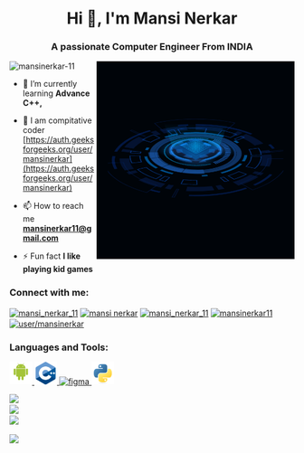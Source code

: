 <h1 align="center">Hi 👋, I'm Mansi Nerkar</h1>
<h3 align="center">A passionate Computer Engineer From INDIA</h3>
<img align="right" width="350" src="https://github.com/mansinerkar-11/mansinerkar-11/blob/main/133744-3d-hologram.gif">
<p align="left"> 
 <img src="https://komarev.com/ghpvc/?username=mansinerkar-11&label=Profile%20views&color=0e75b6&style=flat" alt="mansinerkar-11" /> </p>

- 🌱 I’m currently learning **Advance C++,**

- 📝 I am compitative coder [https://auth.geeksforgeeks.org/user/mansinerkar](https://auth.geeksforgeeks.org/user/mansinerkar)

- 📫 How to reach me **mansinerkar11@gmail.com**

- ⚡ Fun fact **I like playing kid games**

<h3 align="left">Connect with me:</h3>
<p align="left">
<a href="https://twitter.com/mansi_nerkar_11" target="blank"><img align="center" src="https://raw.githubusercontent.com/rahuldkjain/github-profile-readme-generator/master/src/images/icons/Social/twitter.svg" alt="mansi_nerkar_11" height="30" width="40" /></a>
<a href="https://linkedin.com/in/mansi nerkar" target="blank"><img align="center" src="https://raw.githubusercontent.com/rahuldkjain/github-profile-readme-generator/master/src/images/icons/Social/linked-in-alt.svg" alt="mansi nerkar" height="30" width="40" /></a>
<a href="https://instagram.com/mansi_nerkar_11" target="blank"><img align="center" src="https://raw.githubusercontent.com/rahuldkjain/github-profile-readme-generator/master/src/images/icons/Social/instagram.svg" alt="mansi_nerkar_11" height="30" width="40" /></a>
<a href="https://www.codechef.com/users/mansinerkar11" target="blank"><img align="center" src="https://cdn.jsdelivr.net/npm/simple-icons@3.1.0/icons/codechef.svg" alt="mansinerkar11" height="30" width="40" /></a>
<a href="https://auth.geeksforgeeks.org/user/user/mansinerkar" target="blank"><img align="center" src="https://raw.githubusercontent.com/rahuldkjain/github-profile-readme-generator/master/src/images/icons/Social/geeks-for-geeks.svg" alt="user/mansinerkar" height="30" width="40" /></a>
</p>

<h3 align="left">Languages and Tools:</h3>
<p align="left"> <a href="https://developer.android.com" target="_blank" rel="noreferrer"> <img src="https://raw.githubusercontent.com/devicons/devicon/master/icons/android/android-original-wordmark.svg" alt="android" width="40" height="40"/> </a> <a href="https://www.w3schools.com/cpp/" target="_blank" rel="noreferrer"> <img src="https://raw.githubusercontent.com/devicons/devicon/master/icons/cplusplus/cplusplus-original.svg" alt="cplusplus" width="40" height="40"/> </a> <a href="https://www.figma.com/" target="_blank" rel="noreferrer"> <img src="https://www.vectorlogo.zone/logos/figma/figma-icon.svg" alt="figma" width="40" height="40"/> </a> <a href="https://www.python.org" target="_blank" rel="noreferrer"> <img src="https://raw.githubusercontent.com/devicons/devicon/master/icons/python/python-original.svg" alt="python" width="40" height="40"/> </a> </p>


![](https://github-readme-stats.vercel.app/api?username=mansinerkar-11&theme=gotham&hide_border=true&include_all_commits=true&count_private=true)<br/>
![](https://github-readme-streak-stats.herokuapp.com/?user=mansinerkar-11&theme=gotham&hide_border=true)<br/>
![](https://github-readme-stats.vercel.app/api/top-langs/?username=mansinerkar-11&theme=gotham&hide_border=true&include_all_commits=true&count_private=true&layout=compact)

![](https://github-profile-trophy.vercel.app/?username=isnik09&theme=matrix&no-frame=false&no-bg=false&margin-w=4)
